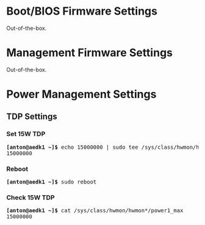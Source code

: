 # Boot/BIOS Firmware Settings

Out-of-the-box.

# Management Firmware Settings

Out-of-the-box.

# Power Management Settings

## TDP Settings

### Set 15W TDP

<pre>
<b>[anton@aedk1 ~]&dollar;</b> echo 15000000 | sudo tee /sys/class/hwmon/hwmon*/power1_max
15000000
</pre>

### Reboot

<pre>
<b>[anton@aedk1 ~]&dollar;</b> sudo reboot
</pre>

### Check 15W TDP

<pre>
<b>[anton@aedk1 ~]&dollar;</b> cat /sys/class/hwmon/hwmon*/power1_max
15000000
</pre>
